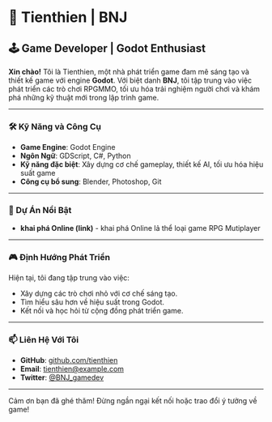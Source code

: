 # 👾 Tienthien | BNJ

## 🕹️ Game Developer | Godot Enthusiast

**Xin chào!** Tôi là Tienthien, một nhà phát triển game đam mê sáng tạo và thiết kế game với engine **Godot**. Với biệt danh **BNJ**, tôi tập trung vào việc phát triển các trò chơi RPGMMO, tối ưu hóa trải nghiệm người chơi và khám phá những kỹ thuật mới trong lập trình game.

---

### 🛠️ Kỹ Năng và Công Cụ

- **Game Engine**: Godot Engine
- **Ngôn Ngữ**: GDScript, C#, Python
- **Kỹ năng đặc biệt**: Xây dựng cơ chế gameplay, thiết kế AI, tối ưu hóa hiệu suất game
- **Công cụ bổ sung**: Blender, Photoshop, Git

---

### 📂 Dự Án Nổi Bật

- **khai phá Online (link)** - khai phá Online lả thể loại game RPG Mutiplayer


---

### 🎮 Định Hướng Phát Triển

Hiện tại, tôi đang tập trung vào việc:
- Xây dựng các trò chơi nhỏ với cơ chế sáng tạo.
- Tìm hiểu sâu hơn về hiệu suất trong Godot.
- Kết nối và học hỏi từ cộng đồng phát triển game.

---

### 📫 Liên Hệ Với Tôi

- **GitHub**: [github.com/tienthien](https://github.com/tienthien)
- **Email**: tienthien@example.com
- **Twitter**: [@BNJ_gamedev](https://twitter.com/BNJ_gamedev)

---

Cảm ơn bạn đã ghé thăm! Đừng ngần ngại kết nối hoặc trao đổi ý tưởng về game!
